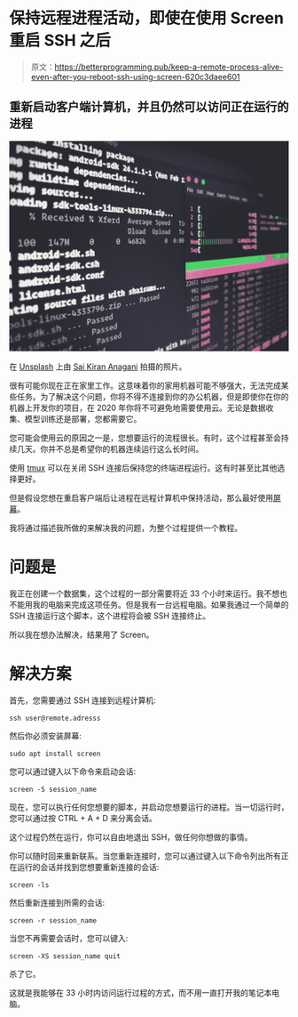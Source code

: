 # 保持远程进程活动，即使在使用 Screen 重启 SSH 之后

> 原文：<https://betterprogramming.pub/keep-a-remote-process-alive-even-after-you-reboot-ssh-using-screen-620c3daee601>

## 重新启动客户端计算机，并且仍然可以访问正在运行的进程

![](img/ef07156c04973e24ff4e8643dc13f689.png)

在 [Unsplash](https://unsplash.com?utm_source=medium&utm_medium=referral) 上由 [Sai Kiran Anagani](https://unsplash.com/@_imkiran?utm_source=medium&utm_medium=referral) 拍摄的照片。

很有可能你现在正在家里工作。这意味着你的家用机器可能不够强大，无法完成某些任务。为了解决这个问题，你将不得不连接到你的办公机器，但是即使你在你的机器上开发你的项目，在 2020 年你将不可避免地需要使用云。无论是数据收集、模型训练还是部署，您都需要它。

您可能会使用云的原因之一是，您想要运行的流程很长。有时，这个过程甚至会持续几天。你并不总是希望你的机器连续运行这么长时间。

使用 [tmux](https://github.com/tmux/tmux/wiki) 可以在关闭 SSH 连接后保持您的终端进程运行。这有时甚至比其他选择更好。

但是假设您想在重启客户端后让进程在远程计算机中保持活动，那么最好使用[屏幕](https://www.gnu.org/software/screen/)。

我将通过描述我所做的来解决我的问题，为整个过程提供一个教程。

# 问题是

我正在创建一个数据集，这个过程的一部分需要将近 33 个小时来运行。我不想也不能用我的电脑来完成这项任务。但是我有一台远程电脑。如果我通过一个简单的 SSH 连接运行这个脚本，这个进程将会被 SSH 连接终止。

所以我在想办法解决，结果用了 Screen。

# 解决方案

首先，您需要通过 SSH 连接到远程计算机:

```
ssh user@remote.adresss
```

然后你必须安装屏幕:

```
sudo apt install screen
```

您可以通过键入以下命令来启动会话:

```
screen -S session_name
```

现在，您可以执行任何您想要的脚本，并启动您想要运行的进程。当一切运行时，您可以通过按 CTRL + A + D 来分离会话。

这个过程仍然在运行，你可以自由地退出 SSH，做任何你想做的事情。

你可以随时回来重新联系。当您重新连接时，您可以通过键入以下命令列出所有正在运行的会话并找到您想要重新连接的会话:

```
screen -ls
```

然后重新连接到所需的会话:

```
screen -r session_name
```

当您不再需要会话时，您可以键入:

```
screen -XS session_name quit
```

杀了它。

这就是我能够在 33 小时内访问运行过程的方式，而不用一直打开我的笔记本电脑。